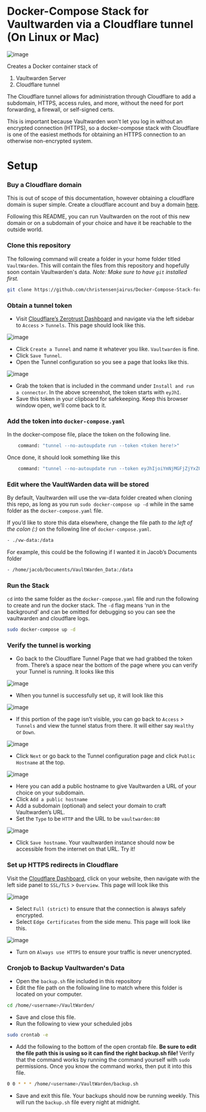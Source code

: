 # Docker-Compose Stack for Vaultwarden via a Cloudflare tunnel (On Linux or Mac)

![image](https://user-images.githubusercontent.com/58751387/215606494-8c5d30fe-10d9-4ec1-8061-6d1522b2dc74.png)

Creates a Docker container stack of
1. Vaultwarden Server
2. Cloudflare tunnel

The Cloudflare tunnel allows for administration through Cloudflare to add a subdomain, HTTPS,  access rules, and more, without the need for port forwarding, a firewall, or self-signed certs. 

This is important because Vaultwarden won't let you log in without an encrypted connection (HTTPS), so a docker-compose stack with Cloudflare is one of the easiest methods for obtaining an HTTPS connection to an otherwise non-encrypted system.

# Setup
### Buy a Cloudflare domain
This is out of scope of this documentation, however obtaining a cloudflare domain is super simple. Create a cloudflare account and buy a domain [here](https://www.cloudflare.com/products/registrar/). 

Following this README, you can run Vaultwarden on the root of this new domain or on a subdomain of your choice and have it be reachable to the outside world.

### Clone this repository
The following command will create a folder in your home folder titled `VaultWarden`. This will contain the files from this repository and hopefully soon contain Vaultwarden's data. 
*Note: Make sure to have `git` installed first.*
```bash
git clone https://github.com/christensenjairus/Docker-Compose-Stack-for-Vaultwarden-Cloudflared.git ~/VaultWarden && cd ~/VaultWarden
```

### Obtain a tunnel token
* Visit [Cloudflare’s Zerotrust Dashboard](https://dash.teams.cloudflare.com) and navigate via the left sidebar to `Access` > `Tunnels`. This page should look like this.

![image](https://user-images.githubusercontent.com/58751387/215606516-292461b1-b0a4-4721-8d64-69857db5f57e.png)

* Click `Create a Tunnel` and name it whatever you like. `Vaultwarden` is fine.
* Click `Save Tunnel`.
* Open the Tunnel configuration so you see a page that looks like this.

![image](https://user-images.githubusercontent.com/58751387/215606609-af0549fc-30fd-423c-92cf-9a6048f0acc7.png)

* Grab the token that is included in the command under `Install and run a connector`. In the above screenshot, the token starts with `eyJhI`. 
* Save this token in your clipboard for safekeeping. Keep this browser window open, we’ll come back to it.

### Add the token into `docker-compose.yaml`
In the docker-compose file, place the token on the following line.
```bash
    command: "tunnel --no-autoupdate run --token <token here!>"
```
Once done, it should look something like this
```bash
    command: "tunnel --no-autoupdate run --token eyJhIjoiYmNjMGFjZjYxZGM1Mzk2MzkxNjBhZjNhM2I4YTNjMTEiLCJ0IjoiYTg1YjczNWYtNTdjOC00ZGNmLTk2ZDgtMzkxNWEyNGI2OTAyIiwicyI6IllqRmxZV0ppTkRVdFlUazVNeTAwTlRjeExUZzNNekF0WWpZNFpqVm1NV1l5WldNNCJ9"
```

### Edit where the VaultWarden data will be stored
By default, Vaultwarden will use the vw-data folder created when cloning this repo, as long as you run `sudo docker-compose up -d` while in the same folder as the `docker-compose.yaml` file. 

If you’d like to store this data elsewhere, change the file path *to the left of the colon (:)* on the following line of `docker-compose.yaml`.
```bash
- ./vw-data:/data 
```
For example, this could be the following if I wanted it in Jacob’s Documents folder
```bash
- /home/jacob/Documents/VaultWarden_Data:/data
```

### Run the Stack
`cd` into the same folder as the `docker-compose.yaml` file and run the following to create and run the docker stack. The `-d` flag means ‘run in the background’ and can be omitted for debugging so you can see the vaultwarden and cloudflare logs.
```bash
sudo docker-compose up -d
```

### Verify the tunnel is working
* Go back to the Cloudflare Tunnel Page that we had grabbed the token from. There’s a space near the bottom of the page where you can verify your Tunnel is running. It looks like this

![image](https://user-images.githubusercontent.com/58751387/215606907-15cd8876-3b75-4ffd-8231-eafad885b1a8.png)

* When you tunnel is successfully set up, it will look like this

![image](https://user-images.githubusercontent.com/58751387/215606954-4ed8ba02-c119-46b9-bbd3-7a11fe58ce58.png)

* If this portion of the page isn’t visible, you can go back to `Access` > `Tunnels` and view the tunnel status from there. It will either say `Healthy` or `Down`.

![image](https://user-images.githubusercontent.com/58751387/215606983-c6e43555-352a-4af4-92b5-d50b89877777.png)

* Click `Next` or go back to the Tunnel configuration page and click `Public Hostname` at the top.  

![image](https://user-images.githubusercontent.com/58751387/215607025-54919f47-3789-4b3d-9646-7fb70c3ba226.png)

* Here you can add a public hostname to give Vaultwarden a URL of your choice on your subdomain. 
* Click `Add a public hostname`
* Add a subdomain (optional) and select your domain to craft Vaultwarden’s URL.
* Set the `Type` to be `HTTP` and the URL to be `vaultwarden:80`

![image](https://user-images.githubusercontent.com/58751387/215608263-52fbb225-591d-45d8-9692-c3e2cbf932c1.png)

* Click `Save hostname`.
Your vaultwarden instance should now be accessible from the internet on that URL. Try it!

### Set up HTTPS redirects in Cloudflare
Visit the [Cloudflare Dashboard](https://dash.cloudflare.com), click on your website, then navigate with the left side panel to `SSL/TLS` > `Overview`. This page will look like this

![image](https://user-images.githubusercontent.com/58751387/215607191-dea25891-ab4f-4774-bd0b-24f553dedbec.png)

* Select `Full (strict)` to ensure that the connection is always safely encrypted.
* Select `Edge Certificates` from the side menu. This page will look like this. 

![image](https://user-images.githubusercontent.com/58751387/215607241-21675706-ba8e-4599-b561-8d793ad5eabd.png)

* Turn on `Always use HTTPS` to ensure your traffic is never unencrypted.

### Cronjob to Backup Vaultwarden's Data
* Open the `backup.sh` file included in this repository
* Edit the file path on the following line to match where this folder is located on your computer.
```bash
cd /home/<username>/VaultWarden/
```
* Save and close this file.
* Run the following to view your scheduled jobs
```bash
sudo crontab -e
```
* Add the following to the bottom of the open crontab file. **Be sure to edit the file path this is using so it can find the right backup.sh file!** Verify that the command works by running the command yourself with `sudo` permissions. Once you know the command works, then put it into this file.
```bash
0 0 * * * /home/<username>/VaultWarden/backup.sh
```
* Save and exit this file. 
Your backups should now be running weekly. This will run the `backup.sh` file every night at midnight.  

